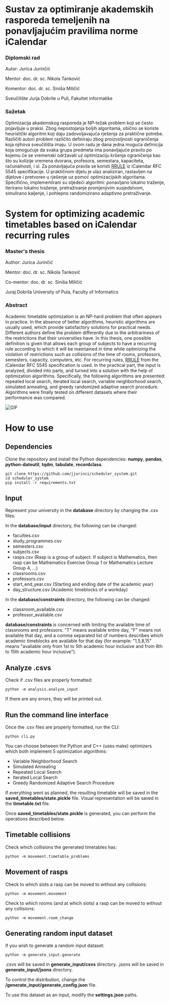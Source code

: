 # Sustav za optimiranje akademskih rasporeda temeljenih na ponavljajućim pravilima norme iCalendar

### Diplomski rad

Autor: Jurica Jurinčić

Mentor: doc. dr. sc. Nikola Tanković

Komentor: doc. dr. sc. Siniša Miličić

Sveučilište Jurja Dobrile u Puli, Fakultet informatike

### Sažetak

Optimizacija akademskog rasporeda je NP-težak problem koji se često pojavljuje u
praksi. Zbog nepostojanja boljih algoritama, obično se koriste heuristički algoritmi koji
daju zadovoljavajuća rješenja za praktične potrebe. Različiti autori problem različito
definiraju zbog proizvoljnosti ograničenja koja njihova sveučilišta imaju. U ovom radu je
dana jedna moguća definicija koja omogućuje da svaka grupa predmeta ima
ponavljajuće pravilo po kojemu će se vremenski održavati uz optimizaciju kršenja
ograničenja kao što su kolizije vremena dvorana, profesora, semestara, kapaciteta,
računalnosti, i sl. Za ponavljajuća pravila se koristi [RRULE](https://dateutil.readthedocs.io/en/stable/rrule.html) iz iCalendar RFC 5545
specifikacije. U praktičnom dijelu je ulaz analiziran, rastavljen na dijelove i pretvoren u
rješenje uz pomoć optimizacijskih algoritama. Specifično, implementirani su sljedeći
algoritmi: ponavljano lokalno traženje, iterirano lokalno traženje, pretraživanje
promjenjivim susjedstvom, simulirano kaljenje, i pohlepno randomizirano adaptivno
pretraživanje.

# System for optimizing academic timetables based on iCalendar recurring rules

### Master's thesis
Author: Jurica Jurinčić

Mentor: doc. dr. sc. Nikola Tanković

Co-mentor: doc. dr. sc. Siniša Miličić

Juraj Dobrila University of Pula, Faculty of Informatics

### Abstract

Academic timetable optimization is an NP-hard problem that often appears in practice.
In the absence of better algorithms, heuristic algorithms are usually used, which provide
satisfactory solutions for practical needs. Different authors define the problem differently
due to the arbitrariness of the restrictions that their universities have. In this thesis, one
possible definition is given that allows each group of subjects to have a recurring rule
according to which it will be maintained in time while optimizing the violation of
restrictions such as collisions of the time of rooms, professors, semesters, capacity,
computers, etc. For recurring rules, [RRULE](https://dateutil.readthedocs.io/en/stable/rrule.html) from the iCalendar RFC 5545 specification
is used. In the practical part, the input is analyzed, divided into parts, and turned into a
solution with the help of optimization algorithms. Specifically, the following algorithms
are presented: repeated local search, iterated local search, variable neighborhood
search, simulated annealing, and greedy randomized adaptive search procedure.
Algorithms were finally tested on different datasets where their performance was
compared.

![GIF](https://github.com/jjurinci/scheduler_system/blob/main/readme_static/cli.gif)

# How to use

## Dependencies
Clone the repository and install the Python dependencies: **numpy**, **pandas**, **python-dateutil**, **tqdm**, **tabulate**, **recordclass**.
```
git clone https://github.com/jjurinci/scheduler_system.git
cd scheduler_system
pip install -r requirements.txt
```

## Input

Represent your university in the **database** directory by changing the .csv files.

In the **database/input** directory, the following can be changed:
- faculties.csv
- study_programmes.csv
- semesters.csv
- subjects.csv
- rasps.csv (Rasp is a group of subject. If subject is Mathematics, then rasp can be Mathematics Exercise Group 1 or Mathematics Lecture Group 4, ...)
- classrooms.csv
- professors.csv
- start_end_year.csv (Starting and ending date of the academic year)
- day_structure.csv  (Academic timeblocks of a workday)

In the **database/constraints** directory, the following can be changed:
- classroom_available.csv
- professor_available.csv

**database/constraints** is concerned with limiting the available time of classrooms and professors. "T" means available entire day, "F" means not available that day, and a comma separated list of numbers describes which academic timeblocks are available for that day (for example: "1,5,8,15" means "available only from 1st to 5th academic hour inclusive and from 8th to 15th academic hour inclusive").

## Analyze .csvs

Check if .csv files are properly formatted:

```
python -m analysis.analyze_input
```
If there are any errors, they will be printed out.

## Run the command line interface

Once the .csv files are properly formatted, run the CLI:
```
python cli.py
```

You can choose between the Python and C++ (uses make) optimizers which both implement 5 optimization algorithms:
- Variable Neighborhood Search
- Simulated Annealing
- Repeated Local Search
- Iterated Local Search
- Greedy Randomized Adaptive Search Procedure

If everything went as planned, the resulting timetable will be saved in the **saved_timetables/state.pickle** file. Visual representation will be saved in the **timetable.txt** file.

Once **saved_timetables/state.pickle** is generated, you can perform the operations described below.

## Timetable collisions

Check which collisions the generated timetables has:
```
python -m movement.timetable_problems
```

## Movement of rasps

Check to which slots a rasp can be moved to without any collisions:
```
python -m movement.movement
```

Check to which rooms (and at which slots) a rasp can be moved to without any collisions:
```
python -m movement.room_change
```

## Generating random input dataset
If you wish to generate a random input dataset:
```
python -m generate_input.generate
```

.csvs will be saved in **generate_input/csvs** directory.
.jsons will be saved in **generate_input/jsons** directory.

To control the distribution, change the **/generate_input/generate_config.json** file.

To use this dataset as an input, modify the **settings.json** paths.
